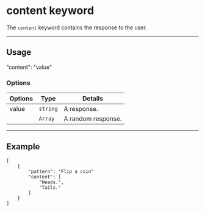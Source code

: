 # content keyword

The `content` keyword contains the response to the user.

----------------------------------------------------------------------

## Usage

"content": "value"


### Options

| Options         | Type          | Details                          |
| --------------- | ------------- | -------------------------------- |
| value           | `string`      | A response.                      |
|                 | `Array`       | A random response.               |

----------------------------------------------------------------------

## Example

	[
		{
			"pattern": "Flip a coin"
			"content": [
				"Heads.",
				"Tails."
			]
		}
	]
